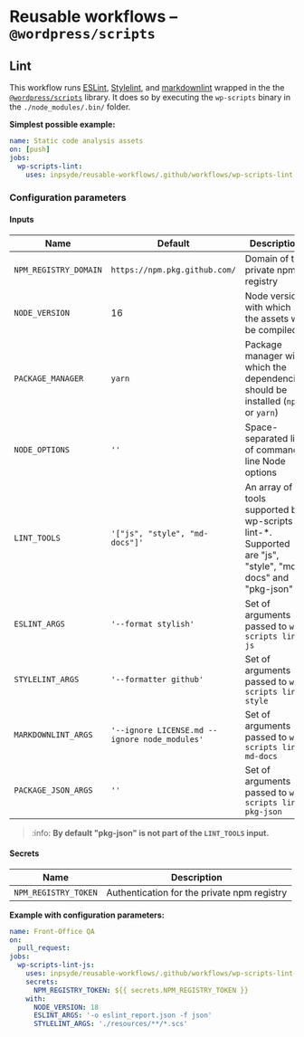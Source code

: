# Reusable workflows – `@wordpress/scripts`

## Lint

This workflow runs [ESLint](https://eslint.org/), [Stylelint](https://stylelint.io/),
and [markdownlint](https://github.com/DavidAnson/markdownlint) wrapped in the
the [`@wordpress/scripts`](https://developer.wordpress.org/block-editor/reference-guides/packages/packages-scripts/)
library. It does so by executing the `wp-scripts` binary in the `./node_modules/.bin/` folder.

**Simplest possible example:**

```yml
name: Static code analysis assets
on: [push]
jobs:
  wp-scripts-lint:
    uses: inpsyde/reusable-workflows/.github/workflows/wp-scripts-lint.yml@main
```

### Configuration parameters

#### Inputs

| Name                  | Default                                       | Description                                                                                             |
|-----------------------|-----------------------------------------------|---------------------------------------------------------------------------------------------------------|
| `NPM_REGISTRY_DOMAIN` | `https://npm.pkg.github.com/`                 | Domain of the private npm registry                                                                      |
| `NODE_VERSION`        | 16                                            | Node version with which the assets will be compiled                                                     |
| `PACKAGE_MANAGER`     | `yarn`                                        | Package manager with which the dependencies should be installed (`npm` or `yarn`)                       |
| `NODE_OPTIONS`        | `''`                                          | Space-separated list of command-line Node options                                                       |
| `LINT_TOOLS`          | `'["js", "style", "md-docs"]'`                | An array of tools supported by wp-scripts lint-*. Supported are "js", "style", "md-docs" and "pkg-json" |
| `ESLINT_ARGS`         | `'--format stylish'`                          | Set of arguments passed to `wp-scripts lint-js`                                                         |
| `STYLELINT_ARGS`      | `'--formatter github'`                        | Set of arguments passed to `wp-scripts lint-style`                                                      |
| `MARKDOWNLINT_ARGS`   | `'--ignore LICENSE.md --ignore node_modules'` | Set of arguments passed to `wp-scripts lint-md-docs`                                                    |
| `PACKAGE_JSON_ARGS`   | `''`                                          | Set of arguments passed to `wp-scripts lint-pkg-json`                                                   |

> :info: **By default "pkg-json" is not part of the `LINT_TOOLS` input.**

#### Secrets

| Name                 | Description                                 |
|----------------------|---------------------------------------------|
| `NPM_REGISTRY_TOKEN` | Authentication for the private npm registry |

**Example with configuration parameters:**

```yml
name: Front-Office QA
on:
  pull_request:
jobs:
  wp-scripts-lint-js:
    uses: inpsyde/reusable-workflows/.github/workflows/wp-scripts-lint-js.yml@main
    secrets:
      NPM_REGISTRY_TOKEN: ${{ secrets.NPM_REGISTRY_TOKEN }}
    with:
      NODE_VERSION: 18
      ESLINT_ARGS: '-o eslint_report.json -f json'
      STYLELINT_ARGS: './resources/**/*.scs'
```